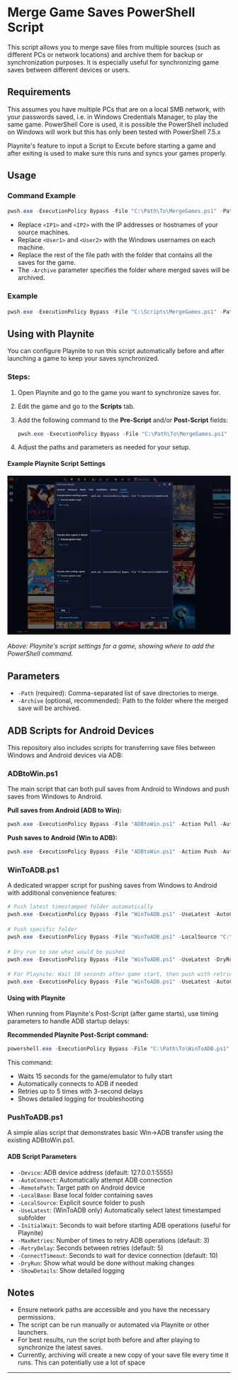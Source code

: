 # Merge Game Saves PowerShell Script

This script allows you to merge save files from multiple sources (such as different PCs or network locations) and archive them for backup or synchronization purposes. It is especially useful for synchronizing game saves between different devices or users.

## Requirements

This assumes you have multiple PCs that are on a local SMB network, with your passwords saved, i.e. in Windows Credentials Manager, to play the same game.
PowerShell Core is used, it is possible the PowerShell included on Windows will work but this has only been tested with PowerShell 7.5.x

Playnite's feature to input a Script to Excute before starting a game and after exiting is used to make sure this runs and syncs your games properly.

## Usage

### Command Example

```powershell
pwsh.exe -ExecutionPolicy Bypass -File "C:\Path\To\MergeGames.ps1" -Path "\\<IP1>\<Location of Save Data>","\\<IP2>\<Location of Save Data>" -Archive "C:\Path\To\Archive\Folder"
```

- Replace `<IP1>` and `<IP2>` with the IP addresses or hostnames of your source machines.
- Replace `<User1>` and `<User2>` with the Windows usernames on each machine.
- Replace the rest of the file path with the folder that contains all the saves for the game.
- The `-Archive` parameter specifies the folder where merged saves will be archived.

### Example

```powershell
pwsh.exe -ExecutionPolicy Bypass -File "C:\Scripts\MergeGames.ps1" -Path "\\192.168.1.10\c\Users\Alice\AppData\Roaming\suyu\nand\user\save\0000000000000000\GAMEID","\\192.168.1.11\c\Users\Bob\AppData\Roaming\suyu\nand\user\save\0000000000000000\GAMEID" -Archive "C:\Saves\Nintendo\Switch\GameName"
```

## Using with Playnite

You can configure Playnite to run this script automatically before and after launching a game to keep your saves synchronized.

### Steps:
1. Open Playnite and go to the game you want to synchronize saves for.
2. Edit the game and go to the **Scripts** tab.
3. Add the following command to the **Pre-Script** and/or **Post-Script** fields:

   ```powershell
   pwsh.exe -ExecutionPolicy Bypass -File "C:\Path\To\MergeGames.ps1" -Path "\\<IP1>\<Location of Save Data>","\\<IP2>\<Location of Save Data>" -Archive "C:\Path\To\Archive\Folder"
   ```

4. Adjust the paths and parameters as needed for your setup.

#### Example Playnite Script Settings

![Example Playnite Script Settings](example_playnite.png)

*Above: Playnite's script settings for a game, showing where to add the PowerShell command.*

## Parameters
- `-Path` (required): Comma-separated list of save directories to merge.
- `-Archive` (optional, recommended): Path to the folder where the merged save will be archived.

## ADB Scripts for Android Devices

This repository also includes scripts for transferring save files between Windows and Android devices via ADB:

### ADBtoWin.ps1
The main script that can both pull saves from Android to Windows and push saves from Windows to Android.

**Pull saves from Android (ADB to Win):**
```powershell
pwsh.exe -ExecutionPolicy Bypass -File "ADBtoWin.ps1" -Action Pull -AutoConnect -ShowDetails
```

**Push saves to Android (Win to ADB):**
```powershell
pwsh.exe -ExecutionPolicy Bypass -File "ADBtoWin.ps1" -Action Push -AutoConnect -ShowDetails
```

### WinToADB.ps1
A dedicated wrapper script for pushing saves from Windows to Android with additional convenience features:

```powershell
# Push latest timestamped folder automatically
pwsh.exe -ExecutionPolicy Bypass -File "WinToADB.ps1" -UseLatest -AutoConnect -ShowDetails

# Push specific folder
pwsh.exe -ExecutionPolicy Bypass -File "WinToADB.ps1" -LocalSource "C:\Saves\SpecificFolder" -AutoConnect

# Dry run to see what would be pushed
pwsh.exe -ExecutionPolicy Bypass -File "WinToADB.ps1" -UseLatest -DryRun -ShowDetails

# For Playnite: Wait 10 seconds after game start, then push with retries
pwsh.exe -ExecutionPolicy Bypass -File "WinToADB.ps1" -UseLatest -AutoConnect -InitialWait 10 -MaxRetries 5
```

#### Using with Playnite
When running from Playnite's Post-Script (after game starts), use timing parameters to handle ADB startup delays:

**Recommended Playnite Post-Script command:**
```powershell
powershell.exe -ExecutionPolicy Bypass -File "C:\Path\To\WinToADB.ps1" -Action Push -AutoConnect -InitialWait 15 -MaxRetries 5 -RetryDelay 3 -ShowDetails
```

This command:
- Waits 15 seconds for the game/emulator to fully start
- Automatically connects to ADB if needed
- Retries up to 5 times with 3-second delays
- Shows detailed logging for troubleshooting

### PushToADB.ps1
A simple alias script that demonstrates basic Win->ADB transfer using the existing ADBtoWin.ps1.

#### ADB Script Parameters
- `-Device`: ADB device address (default: 127.0.0.1:5555)
- `-AutoConnect`: Automatically attempt ADB connection
- `-RemotePath`: Target path on Android device
- `-LocalBase`: Base local folder containing saves
- `-LocalSource`: Explicit source folder to push
- `-UseLatest`: (WinToADB only) Automatically select latest timestamped subfolder
- `-InitialWait`: Seconds to wait before starting ADB operations (useful for Playnite)
- `-MaxRetries`: Number of times to retry ADB operations (default: 3)
- `-RetryDelay`: Seconds between retries (default: 5)
- `-ConnectTimeout`: Seconds to wait for device connection (default: 10)
- `-DryRun`: Show what would be done without making changes
- `-ShowDetails`: Show detailed logging


## Notes
- Ensure network paths are accessible and you have the necessary permissions.
- The script can be run manually or automated via Playnite or other launchers.
- For best results, run the script both before and after playing to synchronize the latest saves.
- Currently, archiving will create a new copy of your save file every time it runs. This can potentially use a lot of space
---